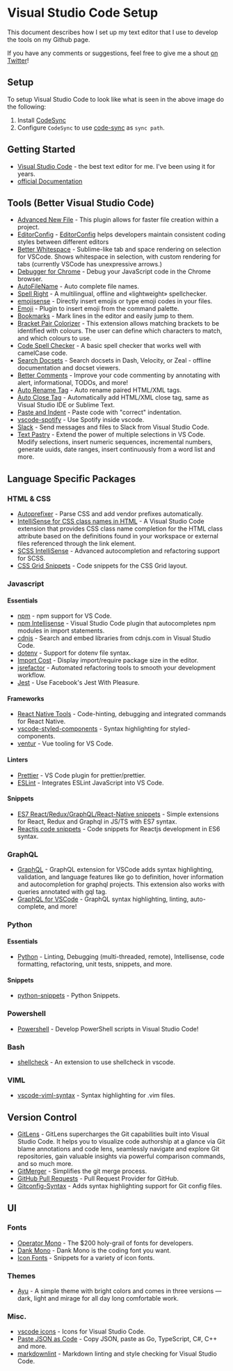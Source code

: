 # Visual Studio Code Setup

This document describes how I set up my text editor that I use to develop the tools on my Github page.

If you have any comments or suggestions, feel free to give me a shout [on Twitter](https://twitter.com/nicholasadamou)!

## Setup

To setup Visual Studio Code to look like what is seen in the above image do the following:

1. Install [CodeSync](https://marketplace.visualstudio.com/items?itemName=golf1052.code-sync)
2. Configure `CodeSync` to use [code-sync](code-sync/) as `sync path`.

## Getting Started

- [Visual Studio Code](https://code.visualstudio.com/) - the best text editor for me. I've been using it for years.
- [official Documentation](https://code.visualstudio.com/docs)

## Tools (Better Visual Studio Code)

- [Advanced New File](https://github.com/skuroda/Sublime-AdvancedNewFile) - This plugin allows for faster file creation within a project.
- [EditorConfig](https://marketplace.visualstudio.com/items?itemName=EditorConfig.EditorConfig) - [EditorConfig](http://editorconfig.org/) helps developers maintain consistent coding styles between different editors
- [Better Whitespace](https://marketplace.visualstudio.com/items?itemName=chmln.better-whitespace) - Sublime-like tab and space rendering on selection for VSCode. Shows whitespace in selection, with custom rendering for tabs (currently VSCode has unexpressive arrows.)
- [Debugger for Chrome](https://marketplace.visualstudio.com/items?itemName=msjsdiag.debugger-for-chrome) - Debug your JavaScript code in the Chrome browser.
- [AutoFileName](https://marketplace.visualstudio.com/items?itemName=JerryHong.autofilename) - Auto complete file names.
- [Spell Right](https://marketplace.visualstudio.com/items?itemName=ban.spellright) - A multilingual, offline and «lightweight» spellchecker.
- [emojisense](https://marketplace.visualstudio.com/items?itemName=bierner.emojisense) - Directly insert emojis or type emoji codes in your files.
- [Emoji](https://marketplace.visualstudio.com/items?itemName=Perkovec.emoji) - Plugin to insert emoji from the command palette.
- [Bookmarks](https://marketplace.visualstudio.com/items?itemName=alefragnani.Bookmarks) - Mark lines in the editor and easily jump to them.
- [Bracket Pair Colorizer](https://marketplace.visualstudio.com/items?itemName=CoenraadS.bracket-pair-colorizer) - This extension allows matching brackets to be identified with colours. The user can define which characters to match, and which colours to use.
- [Code Spell Checker](https://marketplace.visualstudio.com/items?itemName=streetsidesoftware.code-spell-checker) - A basic spell checker that works well with camelCase code.
- [Search Docsets](https://marketplace.visualstudio.com/items?itemName=silverlakesoftware.searchdocsets-vscode) - Search docsets in Dash, Velocity, or Zeal - offline documentation and docset viewers.
- [Better Comments](https://marketplace.visualstudio.com/items?itemName=aaron-bond.better-comments) - Improve your code commenting by annotating with alert, informational, TODOs, and more!
- [Auto Rename Tag](https://marketplace.visualstudio.com/items?itemName=formulahendry.auto-rename-tag) - Auto rename paired HTML/XML tags.
- [Auto Close Tag](https://marketplace.visualstudio.com/items?itemName=formulahendry.auto-close-tag) - Automatically add HTML/XML close tag, same as Visual Studio IDE or Sublime Text.
- [Paste and Indent](https://marketplace.visualstudio.com/items?itemName=Rubymaniac.vscode-paste-and-indent) - Paste code with "correct" indentation.
- [vscode-spotify](https://marketplace.visualstudio.com/items?itemName=shyykoserhiy.vscode-spotify) - Use Spotify inside vscode.
- [Slack](https://marketplace.visualstudio.com/items?itemName=sozercan.slack) - Send messages and files to Slack from Visual Studio Code.
- [Text Pastry](https://marketplace.visualstudio.com/items?itemName=jkjustjoshing.vscode-text-pastry) - Extend the power of multiple selections in VS Code. Modify selections, insert numeric sequences, incremental numbers, generate uuids, date ranges, insert continuously from a word list and more.

## Language Specific Packages

### HTML & CSS

- [Autoprefixer](https://marketplace.visualstudio.com/items?itemName=mrmlnc.vscode-autoprefixer) - Parse CSS and add vendor prefixes automatically.
- [IntelliSense for CSS class names in HTML](https://marketplace.visualstudio.com/items?itemName=Zignd.html-css-class-completion) - A Visual Studio Code extension that provides CSS class name completion for the HTML class attribute based on the definitions found in your workspace or external files referenced through the link element.
- [SCSS IntelliSense](https://marketplace.visualstudio.com/items?itemName=mrmlnc.vscode-scss) - Advanced autocompletion and refactoring support for SCSS.
- [CSS Grid Snippets](https://marketplace.visualstudio.com/items?itemName=ohansemmanuel.css-grid-snippets) - Code snippets for the CSS Grid layout.

### Javascript

#### Essentials

- [npm](https://marketplace.visualstudio.com/items?itemName=eg2.vscode-npm-script) - npm support for VS Code.
- [npm Intellisense](https://marketplace.visualstudio.com/items?itemName=christian-kohler.npm-intellisense) - Visual Studio Code plugin that autocompletes npm modules in import statements.
- [cdnjs](https://marketplace.visualstudio.com/items?itemName=JakeWilson.vscode-cdnjs) - Search and embed libraries from cdnjs.com in Visual Studio Code.
- [dotenv](https://marketplace.visualstudio.com/items?itemName=mikestead.dotenv) - Support for dotenv file syntax.
- [Import Cost](https://marketplace.visualstudio.com/items?itemName=wix.vscode-import-cost) - Display import/require package size in the editor.
- [jsrefactor](https://marketplace.visualstudio.com/items?itemName=cmstead.jsrefactor) - Automated refactoring tools to smooth your development workflow.
- [Jest](https://marketplace.visualstudio.com/items?itemName=Orta.vscode-jest) - Use Facebook's Jest With Pleasure.

#### Frameworks

- [React Native Tools](https://marketplace.visualstudio.com/items?itemName=vsmobile.vscode-react-native) - Code-hinting, debugging and integrated commands for React Native.
- [vscode-styled-components](https://marketplace.visualstudio.com/items?itemName=jpoissonnier.vscode-styled-components) - Syntax highlighting for styled-components.
- [ventur](https://marketplace.visualstudio.com/items?itemName=octref.vetur) - Vue tooling for VS Code.

#### Linters

- [Prettier](https://marketplace.visualstudio.com/items?itemName=esbenp.prettier-vscode) - VS Code plugin for prettier/prettier.
- [ESLint](https://marketplace.visualstudio.com/items?itemName=dbaeumer.vscode-eslint) - Integrates ESLint JavaScript into VS Code.

#### Snippets

- [ES7 React/Redux/GraphQL/React-Native snippets](https://marketplace.visualstudio.com/items?itemName=dsznajder.es7-react-js-snippets) - Simple extensions for React, Redux and Graphql in JS/TS with ES7 syntax.
- [Reactjs code snippets](https://marketplace.visualstudio.com/items?itemName=xabikos.ReactSnippets) - Code snippets for Reactjs development in ES6 syntax.

### GraphQL

- [GraphQL](https://marketplace.visualstudio.com/items?itemName=Prisma.vscode-graphql) - GraphQL extension for VSCode adds syntax highlighting, validation, and language features like go to definition, hover information and autocompletion for graphql projects. This extension also works with queries annotated with gql tag.
- [GraphQL for VSCode](https://marketplace.visualstudio.com/items?itemName=kumar-harsh.graphql-for-vscode) - GraphQL syntax highlighting, linting, auto-complete, and more!

### Python

#### Essentials

- [Python](https://marketplace.visualstudio.com/items?itemName=ms-python.python) - Linting, Debugging (multi-threaded, remote), Intellisense, code formatting, refactoring, unit tests, snippets, and more.

#### Snippets

- [python-snippets](https://marketplace.visualstudio.com/items?itemName=cstrap.python-snippets) - Python Snippets.

### Powershell

- [Powershell](https://marketplace.visualstudio.com/items?itemName=ms-vscode.PowerShell) - Develop PowerShell scripts in Visual Studio Code!

### Bash

- [shellcheck](https://marketplace.visualstudio.com/items?itemName=timonwong.shellcheck) - An extension to use shellcheck in vscode.

### VIML

- [vscode-viml-syntax](https://marketplace.visualstudio.com/items?itemName=dunstontc.viml) - Syntax highlighting for .vim files.

## Version Control

- [GitLens](https://marketplace.visualstudio.com/items?itemName=eamodio.gitlens) - GitLens supercharges the Git capabilities built into Visual Studio Code. It helps you to visualize code authorship at a glance via Git blame annotations and code lens, seamlessly navigate and explore Git repositories, gain valuable insights via powerful comparison commands, and so much more.
- [GitMerger](https://marketplace.visualstudio.com/items?itemName=shaharkazaz.git-merger) - Simplifies the git merge process.
- [GitHub Pull Requests](https://marketplace.visualstudio.com/items?itemName=GitHub.vscode-pull-request-github) - Pull Request Provider for GitHub.
- [Gitconfig-Syntax](https://marketplace.visualstudio.com/items?itemName=sidneys1.gitconfig) - Adds syntax highlighting support for Git config files.

## UI

### Fonts

- [Operator Mono](https://www.typography.com/fonts/operator/styles/) - The $200 holy-grail of fonts for developers.
- [Dank Mono](https://dank.sh/) - Dank Mono is the coding font you want.
- [Icon Fonts](https://marketplace.visualstudio.com/items?itemName=idleberg.icon-fonts) - Snippets for a variety of icon fonts.

### Themes

- [Ayu](https://marketplace.visualstudio.com/items?itemName=teabyii.ayu) - A simple theme with bright colors and comes in three versions — dark, light and mirage for all day long comfortable work.

### Misc.

- [vscode icons](https://marketplace.visualstudio.com/items?itemName=robertohuertasm.vscode-icons) - Icons for Visual Studio Code.
- [Paste JSON as Code](https://marketplace.visualstudio.com/items?itemName=quicktype.quicktype) - Copy JSON, paste as Go, TypeScript, C#, C++ and more.
- [markdownlint](https://marketplace.visualstudio.com/items?itemName=DavidAnson.vscode-markdownlint) - Markdown linting and style checking for Visual Studio Code.
